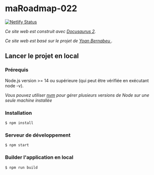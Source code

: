 # maRoadmap-022
[![Netlify Status](https://api.netlify.com/api/v1/badges/e046c0f1-befe-4688-9ad7-3bc1b64d7441/deploy-status)](https://app.netlify.com/sites/viviroadmap2022/deploys)

*Ce site web est construit avec [Docusaurus 2](https://docusaurus.io/).*

*Ce site web est basé sur le projet de [Yoan Bernabeu ](https://github.com/yoanbernabeu/).*

Lancer le projet en local
-------------------------

### Prérequis

Node.js version >= 14 ou supérieure (qui peut être vérifiée en exécutant node -v).

*Vous pouvez utiliser [nvm](https://github.com/nvm-sh/nvm) pour gérer plusieurs versions de Node sur une seule machine installée*

### [](https://github.com/yoanbernabeu/Roadmap-Dev-Symfony#installation)

### Installation

```
$ npm install

```

### [](https://github.com/yoanbernabeu/Roadmap-Dev-Symfony#serveur-de-développement)

### Serveur de développement

```
$ npm start

```

### [](https://github.com/yoanbernabeu/Roadmap-Dev-Symfony#builder-lapplication-en-local)

### Builder l'application en local

```
$ npm run build

```